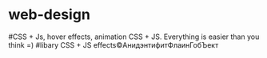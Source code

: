 # web-design
#CSS + Js, hover effects, animation CSS + JS. Everything is easier than you think =)
#libary CSS + JS effects©АнидэнтифитФлаинГобЪект
